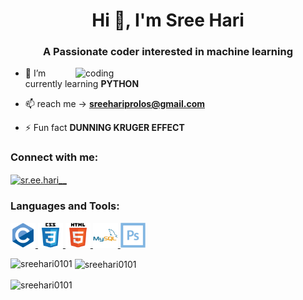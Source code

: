 <h1 align="center">Hi 👋, I'm Sree Hari</h1>
<h3 align="center">A Passionate coder interested in machine learning</h3>

<img align = "right" alt = "coding" width ="400" src ="https://user-images.githubusercontent.com/55389276/140866485-8fb1c876-9a8f-4d6a-98dc-08c4981eaf70.gif">



- 🌱 I’m currently learning **PYTHON**

- 📫 reach me -> **sreehariprolos@gmail.com**

- ⚡ Fun fact **DUNNING KRUGER EFFECT**

<h3 align="left">Connect with me:</h3>
<p align="left">
<a href="https://instagram.com/sr.ee.hari__" target="blank"><img align="center" src="https://raw.githubusercontent.com/rahuldkjain/github-profile-readme-generator/master/src/images/icons/Social/instagram.svg" alt="sr.ee.hari__" height="30" width="40" /></a>
</p>

<h3 align="left">Languages and Tools:</h3>
<p align="left"> <a href="https://www.cprogramming.com/" target="_blank" rel="noreferrer"> <img src="https://raw.githubusercontent.com/devicons/devicon/master/icons/c/c-original.svg" alt="c" width="40" height="40"/> </a> <a href="https://www.w3schools.com/css/" target="_blank" rel="noreferrer"> <img src="https://raw.githubusercontent.com/devicons/devicon/master/icons/css3/css3-original-wordmark.svg" alt="css3" width="40" height="40"/> </a> <a href="https://www.w3.org/html/" target="_blank" rel="noreferrer"> <img src="https://raw.githubusercontent.com/devicons/devicon/master/icons/html5/html5-original-wordmark.svg" alt="html5" width="40" height="40"/> </a> <a href="https://www.mysql.com/" target="_blank" rel="noreferrer"> <img src="https://raw.githubusercontent.com/devicons/devicon/master/icons/mysql/mysql-original-wordmark.svg" alt="mysql" width="40" height="40"/> </a> <a href="https://www.photoshop.com/en" target="_blank" rel="noreferrer"> <img src="https://raw.githubusercontent.com/devicons/devicon/master/icons/photoshop/photoshop-line.svg" alt="photoshop" width="40" height="40"/> </a> </p>

<p><img align="left" src="https://github-readme-stats.vercel.app/api/top-langs?username=sreehari0101&show_icons=true&locale=en&layout=compact" alt="sreehari0101" /></p>

<p>&nbsp;<img align="center" src="https://github-readme-stats.vercel.app/api?username=sreehari0101&show_icons=true&locale=en" alt="sreehari0101" /></p>

<p><img align="center" src="https://github-readme-streak-stats.herokuapp.com/?user=sreehari0101&" alt="sreehari0101" /></p>
